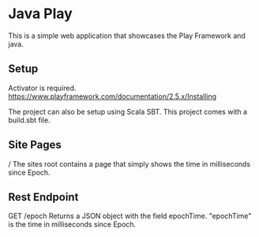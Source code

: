 # Java Play

This is a simple web application that showcases the Play Framework and java.

## Setup
Activator is required.  https://www.playframework.com/documentation/2.5.x/Installing

The project can also be setup using Scala SBT.  This project comes with a build.sbt file.

## Site Pages
/  The sites root contains a page that simply shows the time in milliseconds since Epoch.

## Rest Endpoint
GET /epoch   Returns a JSON object with the field epochTime.  "epochTime" is the time in milliseconds since Epoch.